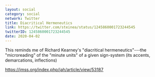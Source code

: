 ```yaml
---
layout: social
category: social
network: Twitter
title: Diacritical Hermeneutics
link: https://twitter.com/steinea/status/1245860001723244545
twitterID: 1245860001723244545
date: 2020-04-02
---
```


This reminds me of Richard Kearney's "diacritical hermeneutics"---the "microreading" of the "minute units" of a given sign-system (its accents, demarcations, inflections)

<https://jmss.org/index.php/jah/article/view/53187>
